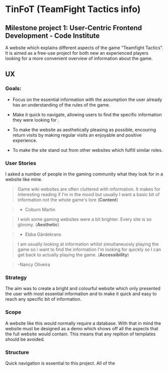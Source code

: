 # **TinFoT (TeamFight Tactics info)**

## **Milestone project 1: User-Centric Frontend Development - Code Institute**

A website which explains different aspects of the game "Teamfight Tactics".
It is aimed as a free-use project for both new an experienced players looking
for a more convenient overview of information about the game.

## UX

### **Goals:**
* Focus on the essential information with the assumption the user 
    already has an understanding of the rules of the game.

* Make it quick to navigate, allowing users to find the specific
information they were looking for .

* To make the website as aesthetically pleasing as possible, encouring return visits
by making regular visits an enjoyable and positive experience.

* To make the site stand out from other websites which fulfill similar 
roles.

### **User Stories**

I asked a number of people in the gaming community what 
they look for in a website like mine.

>Game wiki websites are often cluttered with information. It makes for
interesting reading if I'm in the mood but usually I want a basic bit of information
not the whole game's lore (**Content**)

> - Coburn Martin

>I wish some gaming websites were a bit brighter. Every site is so gloomy. (**Aesthetic**)

> - Ebba Gärdekrans

>I am usually looking at information whilst simultaneuosly playing the game 
so i want to find the information I'm looking for quickly so I can get back
to actually playing the game. (**Accessibility**)

>-Nancy Oliveira

### **Strategy**

The aim was to create a bright and colourful website which only presented the 
user with most essential information and to make it quick and easy to reach 
any specific bit of information. 

### **Scope**

A website like this would normally require a database. With that in mind the 
website must be designed as a demo which shows off all the aspects that the full 
website would contain. This means that any repition of templates should be avoided.

### **Structure**

Quick navigation is essential to this project. All of the 